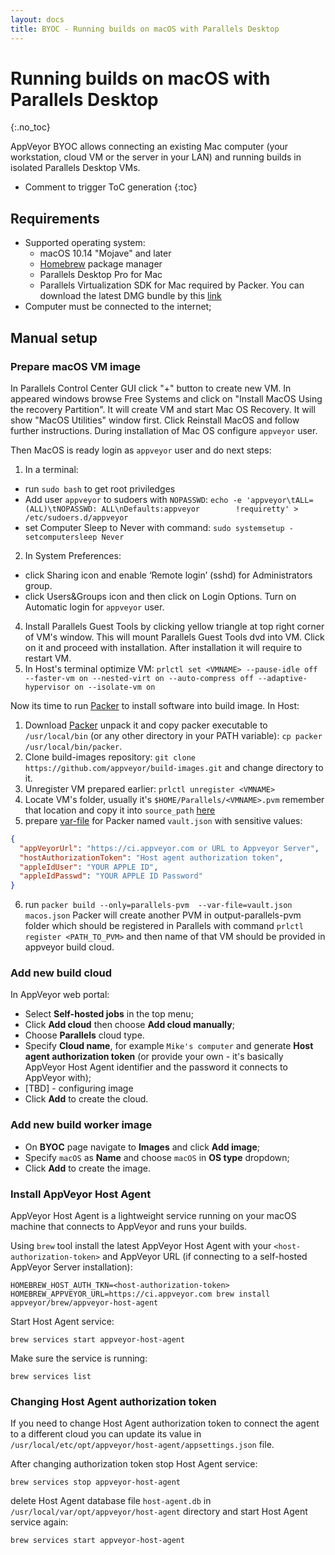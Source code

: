 ```yaml
---
layout: docs
title: BYOC - Running builds on macOS with Parallels Desktop
---
```


<!-- markdownlint-disable MD022 MD032 -->
# Running builds on macOS with Parallels Desktop
{:.no_toc}

AppVeyor BYOC allows connecting an existing Mac computer (your workstation, cloud VM or the server in your LAN) and running builds in isolated Parallels Desktop VMs.

* Comment to trigger ToC generation
{:toc}
<!-- markdownlint-enable MD022 MD032 -->

## Requirements

* Supported operating system:
    * macOS 10.14 "Mojave" and later
    * [Homebrew](https://brew.sh/) package manager
    * Parallels Desktop Pro for Mac
    * Parallels Virtualization SDK for Mac required by Packer. You can download the latest DMG bundle by this [link](http://www.parallels.com/download/pvsdk/)
* Computer must be connected to the internet;

## Manual setup

### Prepare macOS VM image

In Parallels Control Center GUI click "+" button to create new VM. In appeared windows browse Free Systems and click on "Install MacOS Using the recovery Partition". It will create VM and start Mac OS Recovery. It will show "MacOS Utilities" window first. Click Reinstall MacOS and follow further instructions. During installation of Mac OS configure `appveyor` user.

Then MacOS is ready login as `appveyor` user and do next steps:
1. In a terminal:
  * run `sudo bash` to get root priviledges
  * Add user `appveyor` to sudoers with `NOPASSWD`: `echo -e 'appveyor\tALL=(ALL)\tNOPASSWD: ALL\nDefaults:appveyor        !requiretty' > /etc/sudoers.d/appveyor`
  * set Computer Sleep to Never with command: `sudo systemsetup -setcomputersleep Never`
2. In System Preferences:
  * click Sharing icon and enable ‘Remote login’ (sshd) for Administrators group.
  * click Users&Groups icon and then click on Login Options. Turn on Automatic login for `appveyor` user.
4. Install Parallels Guest Tools by clicking yellow triangle at top right corner of VM's window. This will mount Parallels Guest Tools dvd into VM. Click on it and proceed with installation. After installation it will require to restart VM.
5. In Host's terminal optimize VM: `prlctl set <VMNAME> --pause-idle off --faster-vm on --nested-virt on --auto-compress off --adaptive-hypervisor on --isolate-vm on`

Now its time to run [Packer](https://packer.io/) to install software into build image.
In Host:
1. Download [Packer](https://packer.io/downloads.html) unpack it and copy packer executable to `/usr/local/bin` (or any other directory in your PATH variable): `cp packer /usr/local/bin/packer`.
2. Clone build-images repository: `git clone https://github.com/appveyor/build-images.git` and change directory to it.
3. Unregister VM prepared earlier: `prlctl unregister <VMNAME>`
4. Locate VM's folder, usually it's `$HOME/Parallels/<VMNAME>.pvm` remember that location and copy it into `source_path` [here](https://github.com/appveyor/build-images/blob/parallels/macos.json#L61)
5. prepare [var-file](https://packer.io/docs/templates/user-variables.html#from-a-file) for Packer named `vault.json` with sensitive values:
```json
{
  "appVeyorUrl": "https://ci.appveyor.com or URL to Appveyor Server",
  "hostAuthorizationToken": "Host agent authorization token",
  "appleIdUser": "YOUR APPLE ID",
  "appleIdPasswd": "YOUR APPLE ID Password"
}
```
6. run `packer build --only=parallels-pvm  --var-file=vault.json macos.json`
Packer will create another PVM in output-parallels-pvm folder which should be registered in Parallels with command `prlctl register <PATH_TO_PVM>` and then name of that VM should be provided in appveyor build cloud. 

### Add new build cloud

In AppVeyor web portal:

* Select **Self-hosted jobs** in the top menu;
* Click **Add cloud** then choose **Add cloud manually**;
* Choose **Parallels** cloud type.
* Specify **Cloud name**, for example `Mike's computer` and generate **Host agent authorization token** (or provide your own - it's basically AppVeyor Host Agent identifier and the password it connects to AppVeyor with);
* [TBD] - configuring image
* Click **Add** to create the cloud.

### Add new build worker image

* On **BYOC** page navigate to **Images** and click **Add image**;
* Specify `macOS` as **Name** and choose `macOS` in **OS type** dropdown;
* Click **Add** to create the image.

### Install AppVeyor Host Agent

AppVeyor Host Agent is a lightweight service running on your macOS machine that connects to AppVeyor and runs your builds.

Using `brew` tool install the latest AppVeyor Host Agent with your `<host-authorization-token>` and AppVeyor URL (if connecting to a self-hosted AppVeyor Server installation):

    HOMEBREW_HOST_AUTH_TKN=<host-authorization-token> HOMEBREW_APPVEYOR_URL=https://ci.appveyor.com brew install appveyor/brew/appveyor-host-agent

Start Host Agent service:

    brew services start appveyor-host-agent

Make sure the service is running:

    brew services list

### Changing Host Agent authorization token

If you need to change Host Agent authorization token to connect the agent to a different cloud you can update its value in `/usr/local/etc/opt/appveyor/host-agent/appsettings.json` file.

After changing authorization token stop Host Agent service:

    brew services stop appveyor-host-agent

delete Host Agent database file `host-agent.db` in `/usr/local/var/opt/appveyor/host-agent` directory and start Host Agent service again:

    brew services start appveyor-host-agent

